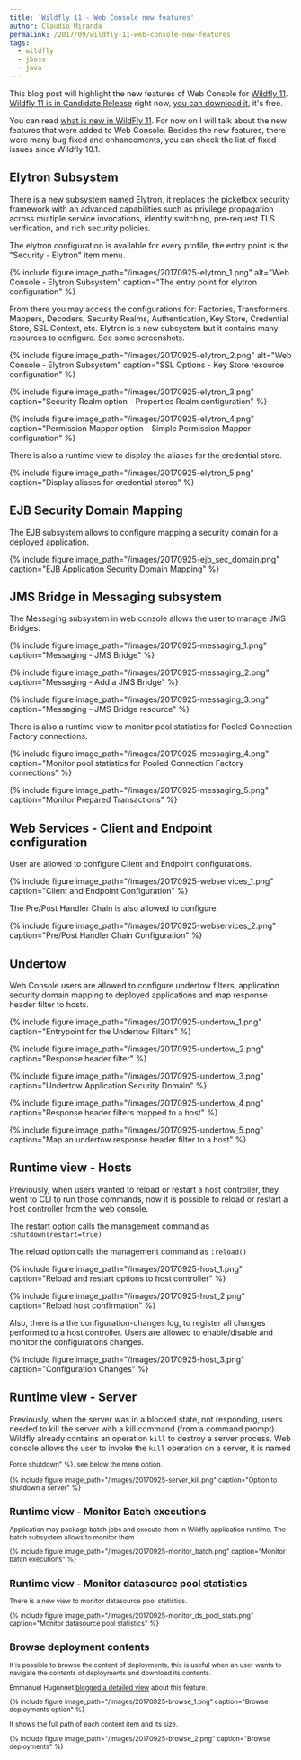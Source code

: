 ```yaml
---
title: 'Wildfly 11 - Web Console new features'
author: Claudio Miranda
permalink: /2017/09/wildfly-11-web-console-new-features
tags:
  - wildfly
  - jboss
  - java
---
```


This blog post will highlight the new features of Web Console for [Wildfly 11](http://wildfly.org). [Wildfly 11 is in Candidate Release](http://wildfly.org/news/2017/08/25/WildFly11-CR1-Released/) right now, [you can download it](http://wildfly.org/downloads), it's free. 

You can read [what is new in WildFly 11](http://wildfly.org/news/2017/08/25/WildFly11-CR1-Released/). For now on I will talk about the new features that were added to Web Console. Besides the new features, there were many bug fixed and enhancements, you can check the list of fixed issues since Wildfly 10.1.

## Elytron Subsystem

There is a new subsystem named Elytron, it replaces the picketbox security framework with an advanced capabilities such as privilege propagation across multiple service invocations, identity switching, pre-request TLS verification, and rich security policies.

The elytron configuration is available for every profile, the entry point is the "Security - Elytron" item menu.

{% include figure image_path="/images/20170925-elytron_1.png" alt="Web Console - Elytron Subsystem" caption="The entry point for elytron configuration" %}

From there you may access the configurations for: Factories, Transformers, Mappers, Decoders, Security Realms, Authentication, Key Store, Credential Store, SSL Context, etc. Elytron is a new subsystem but it contains many resources to configure. See some screenshots.

{% include figure image_path="/images/20170925-elytron_2.png" alt="Web Console - Elytron Subsystem" caption="SSL Options - Key Store resource configuration" %}


{% include figure image_path="/images/20170925-elytron_3.png" caption="Security Realm option - Properties Realm configuration" %}

{% include figure image_path="/images/20170925-elytron_4.png" caption="Permission Mapper option - Simple Permission Mapper configuration" %}

There is also a runtime view to display the aliases for the credential store.

{% include figure image_path="/images/20170925-elytron_5.png" caption="Display aliases for credential stores" %}

## EJB Security Domain Mapping

The EJB subsystem allows to configure mapping a security domain for a deployed application.

{% include figure image_path="/images/20170925-ejb_sec_domain.png" caption="EJB Application Security Domain Mapping" %}

## JMS Bridge in Messaging subsystem

The Messaging subsystem in web console allows the user to manage JMS Bridges.

{% include figure image_path="/images/20170925-messaging_1.png" caption="Messaging - JMS Bridge" %}

{% include figure image_path="/images/20170925-messaging_2.png" caption="Messaging - Add a JMS Bridge" %}

{% include figure image_path="/images/20170925-messaging_3.png" caption="Messaging - JMS Bridge resource" %}

There is also a runtime view to monitor pool statistics for Pooled Connection Factory connections.

{% include figure image_path="/images/20170925-messaging_4.png" caption="Monitor pool statistics for Pooled Connection Factory connections" %}

{% include figure image_path="/images/20170925-messaging_5.png" caption="Monitor Prepared Transactions" %}

## Web Services - Client and Endpoint configuration

User are allowed to configure Client and Endpoint configurations.

{% include figure image_path="/images/20170925-webservices_1.png" caption="Client and Endpoint Configuration" %}

The Pre/Post Handler Chain is also allowed to configure.

{% include figure image_path="/images/20170925-webservices_2.png" caption="Pre/Post Handler Chain Configuration" %}

## Undertow

Web Console users are allowed to configure undertow filters, application security domain mapping to deployed applications and map response header filter to hosts.

{% include figure image_path="/images/20170925-undertow_1.png" caption="Entrypoint for the Undertow Filters" %}

{% include figure image_path="/images/20170925-undertow_2.png" caption="Response header filter" %}

{% include figure image_path="/images/20170925-undertow_3.png" caption="Undertow Application Security Domain" %}

{% include figure image_path="/images/20170925-undertow_4.png" caption="Response header filters mapped to a host" %}

{% include figure image_path="/images/20170925-undertow_5.png" caption="Map an undertow response header filter to a host" %}


## Runtime view - Hosts

Previously, when users wanted to reload or restart a host controller, they went to CLI to run those commands, now it is possible to reload or restart a host controller from the web console.

The restart option calls the management command as `:shutdown(restart=true)`

The reload option calls the management command as `:reload()`

{% include figure image_path="/images/20170925-host_1.png" caption="Reload and restart options to host controller" %}

{% include figure image_path="/images/20170925-host_2.png" caption="Reload host confirmation" %}

Also, there is a the configuration-changes log, to register all changes performed to a host controller. Users are allowed to enable/disable and monitor the configurations changes.

{% include figure image_path="/images/20170925-host_3.png" caption="Configuration Changes" %}

## Runtime view - Server

Previously, when the server was in a blocked state, not responding, users needed to kill the server with a kill command (from a command prompt). Wildfly already contains an operation `kill` to destroy a server process. Web console allows the user to invoke the `kill` operation on a server, it is named <p><small>Force shutdown" %}, see below the menu option.

{% include figure image_path="/images/20170925-server_kill.png" caption="Option to shutdown a server" %}

## Runtime view - Monitor Batch executions

Application may package batch jobs and execute them in Wildfly application runtime. The batch subsystem allows to monitor them

{% include figure image_path="/images/20170925-monitor_batch.png" caption="Monitor batch executions" %}

## Runtime view - Monitor datasource pool statistics

There is a new view to monitor datasource pool statistics.

{% include figure image_path="/images/20170925-monitor_ds_pool_stats.png" caption="Monitor datasource pool statistics" %}

## Browse deployment contents

It is possible to browse the content of deployments, this is useful when an user wants to navigate the contents of deployments and download its contents.

Emmanuel Hugonnet [blogged a detailed view](http://wildfly.org/news/2017/09/08/Exploded-deployments/) about this feature.

{% include figure image_path="/images/20170925-browse_1.png" caption="Browse deployments option" %}

It shows the full path of each content item and its size.

{% include figure image_path="/images/20170925-browse_2.png" caption="Browse deployments" %}




